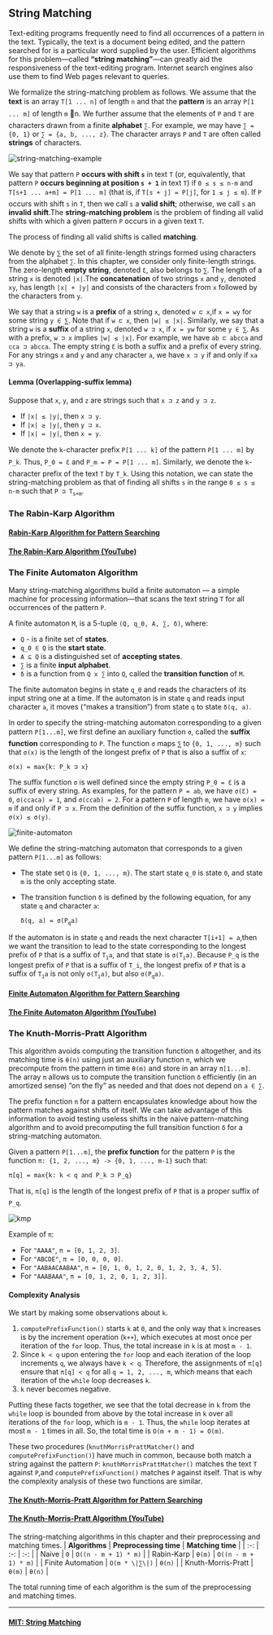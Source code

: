## String Matching
Text-editing programs frequently need to find all occurrences  of a pattern in the text. Typically, the text is a document being edited, and the pattern searched for is a particular word supplied by the user. Efficient algorithms for this problem—called __“string matching”__—can greatly aid the responsiveness of the text-editing program.  Internet search engines also use them to find Web pages relevant to queries.

We  formalize  the  string-matching  problem  as  follows.    We  assume  that  the __text__  is  an  array `T[1 ... n]` of  length `n` and  that  the  __pattern__  is  an  array `P[1 ... m]` of  length `m` n.   We  further  assume  that  the  elements  of `P` and `T` are  characters drawn from a finite __alphabet__ `∑`.  For example,  we may have `∑ = {0, 1}` or `∑ = {a, b, ..., z}`.  The character arrays `P` and `T` are often called __strings__ of characters.

![string-matching-example](./images/string-matching-example.png)

We say that pattern `P` __occurs with shift `s`__ in text `T` (or, equivalently, that pattern `P` __occurs beginning at position `s + 1`__ in text `T`) if `0 ≤ s ≤ n-m` and `T[s+1 ... a+m] = P[1 ... m]` (that is, if `T[s + j] = P[j]`, for `1 ≤ j ≤ m`). If `P` occurs with shift `s` in `T`, then we call `s` a __valid shift__; otherwise, we call `s` an __invalid shift__.The __string-matching problem__ is the problem of finding all valid shifts with which a given pattern `P` occurs in a given text `T`.

The process of finding all valid shifts is called __matching__.

We  denote  by `⅀` the  set  of  all  finite-length  strings  formed using  characters  from  the  alphabet `∑`.   In  this  chapter,  we consider  only  finite-length strings.  The zero-length __empty string__, denoted `Ɛ`, also belongs to `⅀`. The length  of  a string `x` is denoted `|x|`.The __concatenation__ of  two strings `x` and `y`, denoted `xy`, has length `|x| + |y|` and consists of the characters from `x` followed by the characters from `y`.

We say that a string `w` is a __prefix__ of a string `x`, denoted `w ⊏ x`,if `x = wy` for some string `y ∈ ⅀`.  Note that if `w ⊏ x`, then `|w| ≤ |x|`.  Similarly, we say that a string `w` is a __suffix__ of a string `x`, denoted `w ⊐ x`, if `x = yw` for some `y ∈ ⅀`. As with a prefix, `w ⊐ x` implies `|w| ≤ |x|`. For example, we have `ab ⊏ abcca` and `cca ⊐ abcca`. The empty string `Ɛ` is both a suffix and a prefix of every string. For any strings `x` and `y` and any character `a`, we have `x ⊐ y` if and only if `xa ⊐ ya`.

#### Lemma (Overlapping-suffix lemma)
Suppose that `x`, `y`, and `z` are strings such that `x ⊐ z` and `y ⊐ z`.
* If `|x| ≤ |y|`, then `x ⊐ y`.
* If `|x| ≥ |y|`, then `y ⊐ x`.
* If `|x| = |y|`, then `x = y`.

We denote the `k`-character prefix `P[1 ... k]` of the pattern `P[1 ... m]` by `P_k`.  Thus, `P_0 = Ɛ` and `P_m = P = P[1 ... m]`. Similarly, we denote the `k`-character prefix of the text `T` by `T_k`.  Using this notation,  we can state the string-matching problem as that of finding all shifts `s` in the range `0 ≤ s ≤ n-m` such that `P ⊐ T`<sub>`s+m`</sub>.

### The Rabin-Karp Algorithm
#### [Rabin-Karp Algorithm for Pattern Searching](https://www.geeksforgeeks.org/rabin-karp-algorithm-for-pattern-searching/)

#### [The Rabin-Karp Algorithm (YouTube)](https://www.youtube.com/watch?v=qQ8vS2btsxI)


### The Finite Automaton Algorithm
Many string-matching algorithms build a finite automaton — a simple machine for processing information—that scans the text string `T` for all occurrences of the pattern `P`.

A finite automaton `M`, is  a  5-tuple `(Q, q_0, A, ∑, δ)`, where:
* `Q` - is a finite set of __states__.
* `q_0 ∈ Q` is the __start state__.
* `A ⊆ Q` is a distinguished set of __accepting states__.
* `∑` is a finite __input alphabet__.
* `δ` is a function from `Q x ∑` into `Q`, called the __transition function__ of `M`.

The finite automaton begins in state `q_0` and reads the characters of its input string one at a time.  If the automaton is in state `q` and reads input character `a`, it moves (“makes a transition”) from state `q` to state `δ(q, a)`.

In order to specify the string-matching automaton corresponding to a given pattern `P[1...m]`, we first define an auxiliary function `σ`, called the __suffix function__ corresponding to `P`. The function `σ` maps `⅀` to `{0, 1, ..., m}` such that `σ(x)` is the length of the longest prefix of `P` that is also a suffix of `x`:

`σ(x) = max{k: P_k ⊐ x}`

The  suffix  function `σ` is  well  defined  since  the  empty  string `P_0 = Ɛ` is  a  suffix of every string. As examples,  for the pattern `P = ab`, we have `σ(Ɛ) = 0`, `σ(ccaca) = 1`, and `σ(ccab) = 2`.   For  a  pattern `P` of  length `m`, we have `σ(x) = m` if  and  only  if `P ⊐ x`. From  the  definition  of  the  suffix  function, `x ⊐ y` implies `σ(x) ≤ σ(y)`.

![finite-automaton](./images/finite-automaton.png)

We define  the  string-matching  automaton  that  corresponds  to  a  given  pattern `P[1...m]` as follows:
* The state set `Q` is `{0, 1, ..., m}`. The start state `q_0` is state `0`, and state `m` is the only accepting state.
* The transition function `δ` is defined by the following equation, for any state `q` and character `a`:
    
    `δ(q, a) = σ(P`<sub>`q`</sub>`a)`

If the automaton is in state `q` and reads the next character `T[i+1] = a`,then we want the transition to lead to the state corresponding to the longest prefix of `P` that is a suffix of `T`<sub>`i`</sub>`a`, and that state is `σ(T`<sub>`i`</sub>`a)`. Because `P_q` is the longest prefix of `P` that is a suffix of `T_i`, the longest prefix of `P` that is a suffix of `T`<sub>`i`</sub>`a` is not only `σ(T`<sub>`i`</sub>`a)`, but  also `σ(P`<sub>`q`</sub>`a)`.

#### [Finite Automaton Algorithm for Pattern Searching](https://www.geeksforgeeks.org/finite-automata-algorithm-for-pattern-searching/)

#### [The Finite Automaton Algorithm (YouTube)](https://www.youtube.com/watch?v=njzrUYrCK0w)


### The Knuth-Morris-Pratt Algorithm
This algorithm avoids computing the transition function `δ` altogether, and its matching time is `θ(n)` using just an auxiliary function `π`, which we precompute from the pattern in time `θ(m)` and store in an array `π[1...m]`. The array `π` allows us to compute the transition function `δ` efficiently (in an amortized sense) “on the fly” as needed and that does not depend on `a ∈ ∑`.

The prefix  function `π` for  a pattern  encapsulates  knowledge  about  how  the  pattern matches against shifts of itself.  We can take advantage of this information to avoid testing useless shifts in the naive pattern-matching  algorithm  and to avoid precomputing the full transition function `δ` for a string-matching automaton.

Given a pattern `P[1...m]`, the __prefix function__ for the pattern `P` is the function `π: {1, 2, ..., m} -> {0, 1, ..., m-1}` such that:

`π[q] = max{k: k < q and P_k ⊐ P_q}`

That is, `π[q]` is the length of the longest prefix of `P` that is a proper suffix of `P_q`.

![kmp](./images/kmp.png)

Example of `π`:
* For `"AAAA"`, `π = [0, 1, 2, 3]`.
* For `"ABCDE"`, `π = [0, 0, 0, 0]`.
* For `"AABAACAABAA"`, `π = [0, 1, 0, 1, 2, 0, 1, 2, 3, 4, 5]`.
* For `"AAABAAA"`, `π = [0, 1, 2, 0, 1, 2, 3]]`.

#### Complexity Analysis
We start by making some  observations  about `k`. 

1. `computePrefixFunction()` starts `k` at `0`,  and  the only  way that `k` increases is by the increment operation (`k++`), which executes at most once per iteration of the `for` loop. Thus, the total increase in `k` is at most `m - 1`. 
2. Since `k < q` upon entering the `for` loop and each iteration of the loop increments `q`, we always have `k < q`.  Therefore, the assignments of `π[q]` ensure that `π[q] < q` for all `q = 1, 2, ..., m`, which means that each iteration of the `while` loop decreases `k`.
3. `k` never becomes negative.

Putting these facts together, we see that the total decrease in `k` from the `while` loop is bounded from above by the total increase in `k` over all iterations of the `for` loop, which is `m - 1`. Thus, the `while` loop iterates at most `m - 1` times in all. So, the total time is `O(m + m - 1) = O(m)`.

These two procedures (`knuthMorrisPrattMatcher()` and `computePrefixFunction()`) have much in common, because both match a string against the pattern `P`: `knuthMorrisPrattMatcher()` matches the text `T` against `P`,and `computePrefixFunction()` matches `P` against itself. That is why the complexity analysis of these two functions are similar.

#### [The Knuth-Morris-Pratt Algorithm for Pattern Searching](https://www.educative.io/edpresso/what-is-the-knuth-morris-pratt-algorithm)

#### [The Knuth-Morris-Pratt Algorithm (YouTube)](https://www.youtube.com/watch?v=V5-7GzOfADQ)

The string-matching algorithms in this chapter and their preprocessing and matching times.
| __Algorithms__ | __Preprocessing time__ | __Matching time__ |
| :-: | :-: | :-: |
| Naive | `0` | `O((n - m + 1) * m)` |
| Rabin-Karp | `θ(m)` | `O((n - m + 1) * m)` |
| Finite Automation | `O(m * \|∑\|)` | `θ(n)` |
| Knuth-Morris-Pratt | `θ(m)` | `θ(n)` |

The total running time of each algorithm is the sum of the preprocessing and matching times. 

---

#### [MIT: String Matching](https://www.youtube.com/watch?v=NinWEPPrkDQ)

